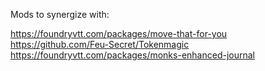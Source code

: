Mods to synergize with:

https://foundryvtt.com/packages/move-that-for-you
https://github.com/Feu-Secret/Tokenmagic
https://foundryvtt.com/packages/monks-enhanced-journal
